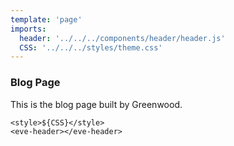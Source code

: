 ```yaml
---
template: 'page'
imports:
  header: '../../../components/header/header.js'
  CSS: '../../../styles/theme.css'
---
```


### Blog Page

This is the blog page built by Greenwood.

```render
<style>${CSS}</style>
<eve-header></eve-header>
```